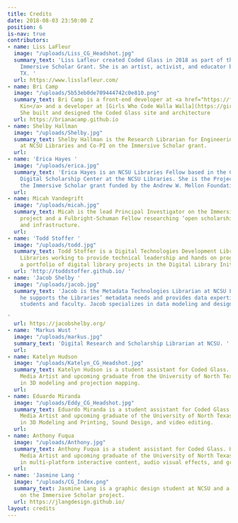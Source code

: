 ```yaml
---
title: Credits
date: 2018-08-03 23:50:00 Z
position: 6
is-nav: true
contributors:
- name: Liss LaFleur
  image: "/uploads/Liss_CG_Headshot.jpg"
  summary_text: 'Liss Lafleur created Coded Glass in 2018 as part of the Mellon Foundation
    Immersive Scholar Grant. She is an artist, activist, and educator based in Dallas,
    TX. '
  url: https://www.lisslafleur.com/
- name: Bri Camp
  image: "/uploads/5b53eb0de709444742c0e810.png"
  summary_text: Bri Camp is a front-end developer at <a href="https://fictivekin.com">Fictive
    Kin</a> and a developer at [Girls Who Code Walla Walla](https://girlswhocodeww.glitch.me/).
    She built and designed the Coded Glass site and architecture
  url: https://brianacamp.github.io
- name: Shelby Hallman
  image: "/uploads/Shelby.jpg"
  summary_text: Shelby Hallman is the Research Librarian for Engineering & Entrepreneurship
    at NCSU Libraries and Co-PI on the Immersive Scholar grant.
  url: 
- name: 'Erica Hayes '
  image: "/uploads/erica.jpg"
  summary_text: 'Erica Hayes is an NCSU Libraries Fellow based in the Copyright &
    Digital Scholarship Center at the NCSU Libraries. She is the Project Manager on
    the Immersive Scholar grant funded by the Andrew W. Mellon Foundation.   '
  url: 
- name: Micah Vandegrift
  image: "/uploads/micah.jpg"
  summary_text: Micah is the lead Principal Investigator on the Immersive Scholar
    project and a Fulbright-Schuman Fellow researching ‘open scholarship’ practices
    and infrastructure.
  url: 
- name: 'Todd Stoffer '
  image: "/uploads/todd.jpg"
  summary_text: Todd Stoffer is a Digital Technologies Development Librarian at NCSU
    Libraries working to provide technical leadership and hands on programming for
    a portfolio of digital library projects in the Digital Library Initiatives department.
  url: 'http://toddstoffer.github.io/ '
- name: 'Jacob Shelby '
  image: "/uploads/jacob.jpg"
  summary_text: 'Jacob is the Metadata Technologies Librarian at NCSU Libraries, where
    he supports the Libraries’ metadata needs and provides data expertise for NCSU
    students and faculty. Jacob specializes in data modeling and design.

'
  url: https://jacobshelby.org/
- name: 'Markus Wust '
  image: "/uploads/markus.jpg"
  summary_text: 'Digital Research and Scholarship Librarian at NCSU. '
  url: 
- name: Katelyn Hudson
  image: "/uploads/Katelyn_CG_Headshot.jpg"
  summary_text: Katelyn Hudson is a student assistant for Coded Glass. She is New
    Media Artist and upcoming graduate from the University of North Texas, and specializes
    in 3D modeling and projection mapping.
  url: 
- name: Eduardo Miranda
  image: "/uploads/Eddy_CG_Headshot.jpg"
  summary_text: Eduardo Miranda is a student assistant for Coded Glass. He is a New
    Media Artist and upcoming graduate of the University of North Texas, and specializes
    in 3D Modeling and Printing, Sound Design, and video editing.
  url: 
- name: Anthony Fuqua
  image: "/uploads/Anthony.jpg"
  summary_text: Anthony Fuqua is a student assistant for Coded Glass. He is a New
    Media Artist and upcoming graduate of the University of North Texas, and specializes
    in multi-platform interactive content, audio visual effects, and graphic design.
  url: 
- name: 'Jasmine Lang '
  image: "/uploads/CG_Index.png"
  summary_text: Jasmine Lang is a graphic design student at NCSU and a front-end developer
    on the Immersive Scholar project.
  url: https://jlangdesign.github.io/
layout: credits
---
```


